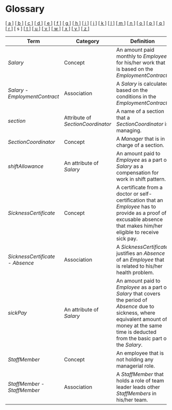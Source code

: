 # Glossary

[[ a ]](../glossary.md) [[ b ]](b.md) [[ c ]](c.md) [[ d ]](d.md) [[ e ]](e.md) [[ f ]](f.md) [[ g ]](g.md) [[ h ]](h.md) [[ i ]](i.md) [[ j ]](j.md) [[ k ]](k.md) [[ l ]](l.md) [[ m ]](m.md) [[ n ]](n.md) [[ o ]](o.md) [[ p ]](p.md) [[ q ]](q.md) [[ r ]](r.md) \[ s \] [[ t ]](t.md) [[ u ]](u.md) [[ v ]](v.md) [[ w ]](w.md) [[ x ]](x.md) [[ y ]](y.md) [[ z ]](z.md)

| Term                              | Category                          | Definition                                                                                                                                                                                                 |
| --------------------------------- | --------------------------------- | ---------------------------------------------------------------------------------------------------------------------------------------------------------------------------------------------------------- |
| _Salary_                          | Concept                           | An amount paid monthly to _Employee_ for his/her work that is based on the _EmploymentContract_.                                                                                                           |
| _Salary_ - _EmploymentContract_   | Association                       | A _Salary_ is calculated based on the conditions in the _EmploymentContract_.                                                                                                                              |
| _section_                         | Attribute of _SectionCoordinator_ | A name of a section that a _SectionCoordinator_ is managing.                                                                                                                                               |
| _SectionCoordinator_              | Concept                           | A _Manager_ that is in charge of a section.                                                                                                                                                                |
| _shiftAllowance_                  | An attribute of _Salary_          | An amount paid to _Employee_ as a part of _Salary_ as a compensation for work in shift pattern.                                                                                                            |
| _SicknessCertificate_             | Concept                           | A certificate from a doctor or self-certification that an _Employee_ has to provide as a proof of excusable absence that makes him/her eligible to receive sick pay.                                       |
| _SicknessCertificate_ - _Absence_ | Association                       | A _SicknessCertificate_ justifies an _Absence_ of an _Employee_ that is related to his/her health problem.                                                                                                 |
| _sickPay_                         | An attribute of _Salary_          | An amount paid to _Employee_ as a part of _Salary_ that covers the period of _Absence_ due to sickness, where equivalent amount of money at the same time is deducted from the basic part of the _Salary_. |
| _StaffMember_                     | Concept                           | An employee that is not holding any managerial role.                                                                                                                                                       |
| _StaffMember_ - _StaffMember_     | Association                       | A _StaffMember_ that holds a role of team leader leads other _StaffMembers_ in his/her team.                                                                                                               |
